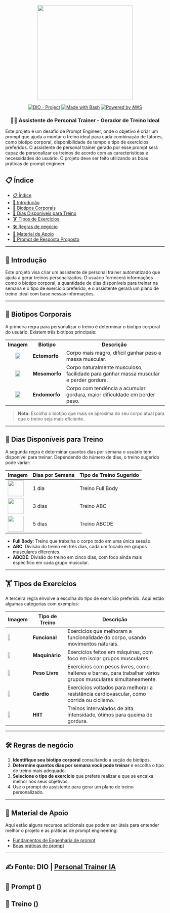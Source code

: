 <p align="center">
    <img width="300px" src="https://static.vecteezy.com/system/resources/previews/024/391/679/original/hand-holding-dumbbell-illustration-png.png">
</p>

<p align="center">
<a href="https://dio.me/"><img src="https://img.shields.io/badge/DIO-Project-FED564?logo=youtube" alt="DIO - Project"></a>
<a href="https://www.gnu.org/software/bash/" title="Go to Bash homepage"><img src="https://img.shields.io/badge/Prompt-Project-FED564?logo=gnu-bash&amp;logoColor=white" alt="Made with Bash"></a>
<a href="https://aws.amazon.com/" title="Powered by AWS">
  <img src="https://img.shields.io/badge/Powered%20by-AWS-FED564?logo=icloud&logoColor=white" alt="Powered by AWS">
</a>
</p>

<p align="center">
  <h3 align="center">🏋️‍♂️ Assistente de Personal Trainer - Gerador de Treino Ideal</h3>
Este projeto é um desafio de Prompt Engineer, onde o objetivo é criar um prompt que ajuda a montar o treino ideal para cada combinação de fatores, como biotipo corporal, disponibilidade de tempo e tipo de exercícios preferidos. O assistente de personal trainer gerado por esse prompt será capaz de personalizar os treinos de acordo com as características e necessidades do usuário.
O projeto deve ser feito utilizando as boas práticas de prompt engineer.
</p>

## 📋 Índice

- [📋 Índice](#-índice)
- [📝 Introdução](#-introdução)
- [💪 Biotipos Corporais](#-biotipos-corporais)
- [📅 Dias Disponíveis para Treino](#-dias-disponíveis-para-treino)
- [🏋️ Tipos de Exercícios](#️-tipos-de-exercícios)
- [🛠️ Regras de negócio](#️-regras-de-negócio)
- [📖 Material de Apoio](#-material-de-apoio)
- [🎯 Prompt de Resposta Proposto](#-prompt-de-resposta-proposto)

---

## 📝 Introdução

Este projeto visa criar um assistente de personal trainer automatizado que ajuda a gerar treinos personalizados. O usuário fornecerá informações como o biotipo corporal, a quantidade de dias disponíveis para treinar na semana e o tipo de exercício preferido, e o assistente gerará um plano de treino ideal com base nessas informações.

---

## 💪 Biotipos Corporais

A primeira regra para personalizar o treino é determinar o biotipo corporal do usuário. Existem três biotipos principais:

<table>
  <tr>
    <th>Imagem</th>
    <th>Biotipo</th>
    <th>Descrição</th>
  </tr>
  <tr>
    <td style="text-align: center;">
      <img src="https://github.com/user-attachments/assets/f24ba100-1c70-436f-9ef3-a03153b185c7" width="50%" height="50%">
    </td>
    <td><strong>Ectomorfo</strong></td>
    <td>Corpo mais magro, difícil ganhar peso e massa muscular.</td>
  </tr>
  <tr>
    <td style="text-align: center;">
      <img src="https://github.com/user-attachments/assets/3ae58ef6-8465-4de7-a759-565a9e611f19" width="50%" height="50%">
    <td><strong>Mesomorfo</strong></td>
    <td>Corpo naturalmente musculoso, facilidade para ganhar massa muscular e perder gordura.</td>
  </tr>
  <tr>
    <td style="text-align: center;">
      <img src="https://github.com/user-attachments/assets/716d33c0-3537-4ee3-a061-5975c53af162" width="50%" height="50%">
      <td><strong>Endomorfo</strong></td>
    <td>Corpo com tendência a acumular gordura, maior dificuldade em perder peso.</td>
  </tr>
</table>

> **Nota:** Escolha o biotipo que mais se aproxima do seu corpo atual para que o treino seja mais eficiente.

---

## 📅 Dias Disponíveis para Treino

A segunda regra é determinar quantos dias por semana o usuário tem disponível para treinar. Dependendo do número de dias, o treino sugerido pode variar:

| **Imagem**                                                     | **Dias por Semana** | **Tipo de Treino Sugerido** |
| -------------------------------------------------------------- | ------------------- | --------------------------- |
| <img src="https://github.com/user-attachments/assets/14448c95-f6ff-41a6-bcb1-b9becaf2ad4f" width="50" height="50"> | 1 dia               | Treino Full Body            |
| <img src="https://github.com/user-attachments/assets/14448c95-f6ff-41a6-bcb1-b9becaf2ad4f" width="50" height="50"> | 3 dias              | Treino ABC                  |
| <img src="https://github.com/user-attachments/assets/14448c95-f6ff-41a6-bcb1-b9becaf2ad4f" width="50" height="50"> | 5 dias              | Treino ABCDE                |


- **Full Body**: Treino que trabalha o corpo todo em uma única sessão.
- **ABC**: Divisão do treino em três dias, cada um focado em grupos musculares diferentes.
- **ABCDE**: Divisão do treino em cinco dias, com foco ainda mais específico em cada grupo muscular.

---

## 🏋️ Tipos de Exercícios

A terceira regra envolve a escolha do tipo de exercício preferido. Aqui estão algumas categorias com exemplos:

| **Imagem**                                                       | **Tipo de Treino** | **Descrição**                                                                                                 |
| ---------------------------------------------------------------- | ------------------ | ------------------------------------------------------------------------------------------------------------- |
| <img src="https://github.com/user-attachments/assets/1698f134-5500-4837-9794-778f1d261f91" width="30%" height="30%"> | **Funcional**      | Exercícios que melhoram a funcionalidade do corpo, usando movimentos naturais.                                |
| <img src="https://github.com/user-attachments/assets/bb1197ab-7794-494a-8cbb-d03301d4d6f3" width="30%" height="30%">  | **Maquinário**     | Exercícios feitos em máquinas, com foco em isolar grupos musculares.                                          |
| <img src="https://github.com/user-attachments/assets/cfed3c03-6cbf-41dd-9d15-c3f882bf33b4" width="30%" height="30%">     | **Peso Livre**     | Exercícios com pesos livres, como halteres e barras, para trabalhar vários grupos musculares simultaneamente. |
| <img src="https://github.com/user-attachments/assets/f87cef97-2cc1-45be-9cba-9a52455c9871" width="30%" height="30%">   | **Cardio**         | Exercícios voltados para melhorar a resistência cardiovascular, como corrida ou ciclismo.                     |
| <img src="https://github.com/user-attachments/assets/e657856b-7c22-4496-9590-461cea83a4ac" width="30%" height="30%">     | **HIIT**           | Treinos intervalados de alta intensidade, ótimos para queima de gordura.                                      |

---

## 🛠️ Regras de negócio

1. **Identifique seu biotipo corporal** consultando a seção de biotipos.
2. **Determine quantos dias por semana você pode treinar** e escolha o tipo de treino mais adequado.
3. **Selecione o tipo de exercício** que prefere realizar e que se encaixa melhor nos seus objetivos.
4. Use o prompt do assistente para gerar um plano de treino personalizado.

---

## 📖 Material de Apoio

Aqui estão alguns recursos adicionais que podem ser úteis para entender melhor o projeto e as práticas de prompt engineering:

- [Fundamentos de Engenharia de prompt](https://elidianaandrade.gitbook.io/fundamentos-de-engenharia-de-prompts-com-claude-3)
- [Boas práticas de prompt](https://aline-antunes.gitbook.io/otimize-seus-prompts-e-aprenda-mais-usando-ias-1)

---
## ✍️ Fonte: DIO | [Personal Trainer IA](https://github.com/digitalinnovationone/prompt-challenger-personal-ia)
## 🎯 Prompt ()
## 🦾 Treino ()
